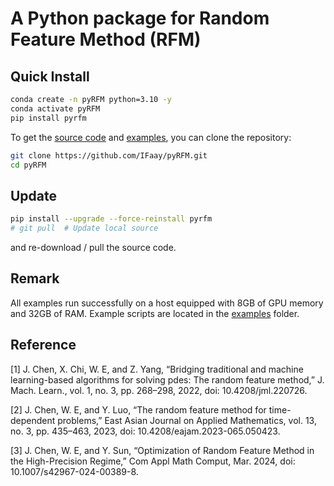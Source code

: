 # A Python package for Random Feature Method (RFM)

## Quick Install

```bash
conda create -n pyRFM python=3.10 -y
conda activate pyRFM
pip install pyrfm
```

To get the [source code](pyrfm) and [examples](examples), you can clone the repository:

```bash
git clone https://github.com/IFaay/pyRFM.git
cd pyRFM
```

## Update

```bash
pip install --upgrade --force-reinstall pyrfm
# git pull  # Update local source
```

and re-download / pull the source code.

## Remark

All examples run successfully on a host equipped with 8GB of GPU memory and 32GB of RAM.
Example scripts are located in the [examples](https://github.com/IFaay/pyRFM/tree/master/examples) folder.

## Reference

[1] J. Chen, X. Chi, W. E, and Z. Yang, “Bridging traditional and machine learning-based algorithms for solving pdes:
The random feature method,” J. Mach. Learn., vol. 1, no. 3, pp. 268–298, 2022, doi: 10.4208/jml.220726.

[2] J. Chen, W. E, and Y. Luo, “The random feature method for time-dependent problems,” East Asian Journal on Applied
Mathematics, vol. 13, no. 3, pp. 435–463, 2023, doi: 10.4208/eajam.2023-065.050423.

[3] J. Chen, W. E, and Y. Sun, “Optimization of Random Feature Method in the High-Precision Regime,” Com Appl Math
Comput, Mar. 2024, doi: 10.1007/s42967-024-00389-8.
